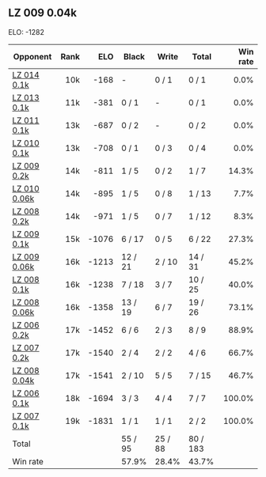 ## LZ 009 0.04k ##

ELO: -1282

Opponent | Rank | ELO | Black | Write | Total | Win rate
---------|-----:|----:|-------|-------|-------|-------:
[LZ 014 0.1k](LZ%20014%200.1k.md) | 10k | -168 | - | 0 / 1 | 0 / 1 | 0.0%
[LZ 013 0.1k](LZ%20013%200.1k.md) | 11k | -381 | 0 / 1 | - | 0 / 1 | 0.0%
[LZ 011 0.1k](LZ%20011%200.1k.md) | 13k | -687 | 0 / 2 | - | 0 / 2 | 0.0%
[LZ 010 0.1k](LZ%20010%200.1k.md) | 13k | -708 | 0 / 1 | 0 / 3 | 0 / 4 | 0.0%
[LZ 009 0.2k](LZ%20009%200.2k.md) | 14k | -811 | 1 / 5 | 0 / 2 | 1 / 7 | 14.3%
[LZ 010 0.06k](LZ%20010%200.06k.md) | 14k | -895 | 1 / 5 | 0 / 8 | 1 / 13 | 7.7%
[LZ 008 0.2k](LZ%20008%200.2k.md) | 14k | -971 | 1 / 5 | 0 / 7 | 1 / 12 | 8.3%
[LZ 009 0.1k](LZ%20009%200.1k.md) | 15k | -1076 | 6 / 17 | 0 / 5 | 6 / 22 | 27.3%
[LZ 009 0.06k](LZ%20009%200.06k.md) | 16k | -1213 | 12 / 21 | 2 / 10 | 14 / 31 | 45.2%
[LZ 008 0.1k](LZ%20008%200.1k.md) | 16k | -1238 | 7 / 18 | 3 / 7 | 10 / 25 | 40.0%
[LZ 008 0.06k](LZ%20008%200.06k.md) | 16k | -1358 | 13 / 19 | 6 / 7 | 19 / 26 | 73.1%
[LZ 006 0.2k](LZ%20006%200.2k.md) | 17k | -1452 | 6 / 6 | 2 / 3 | 8 / 9 | 88.9%
[LZ 007 0.2k](LZ%20007%200.2k.md) | 17k | -1540 | 2 / 4 | 2 / 2 | 4 / 6 | 66.7%
[LZ 008 0.04k](LZ%20008%200.04k.md) | 17k | -1541 | 2 / 10 | 5 / 5 | 7 / 15 | 46.7%
[LZ 006 0.1k](LZ%20006%200.1k.md) | 18k | -1694 | 3 / 3 | 4 / 4 | 7 / 7 | 100.0%
[LZ 007 0.1k](LZ%20007%200.1k.md) | 19k | -1831 | 1 / 1 | 1 / 1 | 2 / 2 | 100.0%
Total | | | 55 / 95 | 25 / 88 | 80 / 183 | 
Win rate| | | 57.9% | 28.4% | 43.7% | 
